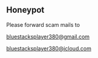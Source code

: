 ## Honeypot

Please forward scam mails to

bluestacksplayer380@gmail.com

bluestacksplayer380@icloud.com
